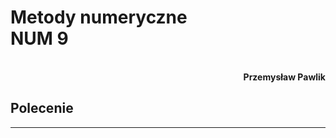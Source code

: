 # **Metody numeryczne** <br/> **NUM 9**
<br>
<div style="text-align: right"><b>Przemysław Pawlik</b></div>

## **Polecenie**


----------
<br>

